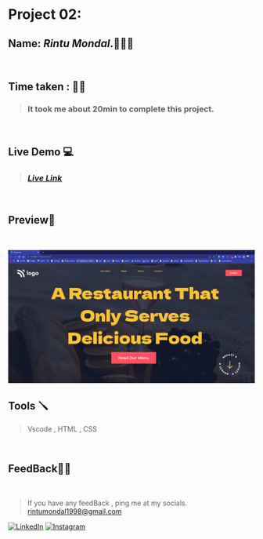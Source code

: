 # **Project 02:**

## **Name:**  _Rintu Mondal_.🧑🏽‍💻
<br>

## **Time taken :** ✍🏼

>### It took me about 20min to complete this project.
<br>

## **Live Demo**  💻 

>### _[**Live Link**](https://heyrintu-project2.netlify.app/)_
<br>

## **Preview**🔎
<br>

![screenshot](./Screenshot.png)
<br>


## **Tools** 🪛
>Vscode , HTML , CSS
<br>

## **FeedBack**🥷🏼

<br>

> If you have any feedBack , ping me at my socials. rintumondal1998@gmail.com

[![LinkedIn][linkedin-shield]][linkedin-url]
[![Instagram][instagram-shield]][instagram-url]


[instagram-shield]: https://img.shields.io/badge/Instagram-%23E4405F.svg?style=for-the-badge&logo=Instagram&logoColor=white
[instagram-url]: https://www.instagram.com/fairyhunter.gg/

[linkedin-shield]: https://img.shields.io/badge/-LinkedIn-black.svg?style=for-the-badge&logo=linkedin&colorB=0B5FBB
[linkedin-url]: https://www.linkedin.com/in/heyrintu/


